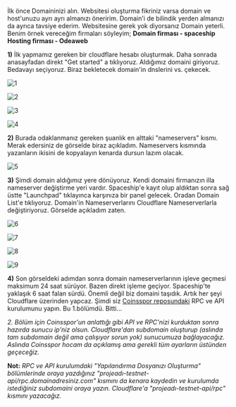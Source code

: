 İlk önce Domaininizi alın. Websitesi oluşturma fikriniz varsa domain ve host'unuzu ayrı ayrı almanızı öneririm. Domain'i de bilindik yerden almanızı da ayrıca tavsiye ederim. Websitesine gerek yok diyorsanız Domain yeterli.
Benim örnek vereceğim firmaları söyleyim; **Domain firması - spaceship** **Hosting firması - Odeaweb**

**1)** İlk yapmamız gereken bir cloudflare hesabı oluşturmak. Daha sonrada anasayfadan direkt "Get started" a tıklıyoruz. Aldığımız domaini giriyoruz. Bedavayı seçiyoruz. Biraz bekletecek domain'in dnslerini vs. çekecek.

![1](https://i.hizliresim.com/bf9rvqq.png)

![2](https://i.hizliresim.com/c1vzad1.png)

![3](https://i.hizliresim.com/gj4dzyd.png)

![4](https://i.hizliresim.com/1jv796u.png)


**2)** Burada odaklanmanız gereken şuanlık en alttaki "nameservers" kısmı. Merak edersiniz de görselde biraz açıkladım. Nameservers kısmında yazanların ikisini de kopyalayın kenarda dursun lazım olacak.

![5](https://i.hizliresim.com/chjxkw1.png)

**3)** Şimdi domain aldığımız yere dönüyoruz. Kendi domaini firmanızın illa nameserver değiştirme yeri vardır. Spaceship'e kayıt olup aldıktan sonra sağ üstte "Launchpad" tıklayınca karşınıza bir panel gelecek. Oradan Domain List'e tıklıyoruz. Domain'in Nameserverlarını Cloudflare Nameserverlarla değiştiriyoruz. Görselde açıkladım zaten.

![6](https://i.hizliresim.com/i1rtwiu.png)

![7](https://i.hizliresim.com/i1rtwiu.png)

![8](https://i.hizliresim.com/op7ario.png)

![9](https://i.hizliresim.com/lh2wmrs.png)

**4)** Son görseldeki adımdan sonra domain nameserverlarının işleve geçmesi maksimum 24 saat sürüyor. Bazen direkt işleme geçiyor. Spaceship'te yaklaşık 6 saat falan sürdü. Önemli değil biz domaini taşıdık. Artık her şeyi Cloudflare üzerinden yapcaz. Şimdi siz [Coinsspor reposundaki](https://github.com/coinsspor/crossfi/blob/main/Crossfi%20Rpc%20ve%20Api%20Kurulumu.md) RPC ve API kurulumunu yapın. Bu 1.bölümdü. Bitti...

*2. Bölüm için Coinsspor'un anlattığı gibi API ve RPC'nizi kurduktan sonra hazırda sunucu ip'niz olsun. Cloudflare'dan subdomain oluşturup (aslında tam subdomain değil ama çalışıyor sorun yok) sunucumuza bağlayacağız. Aslında Coinsspor hocam da açıklamış ama gerekli tüm ayarların üstünden geçeceğiz.*

**Not:** *RPC ve API kurulumdaki "Yapılandırma Dosyanızı Oluşturma" bölümlerinde oraya yazdığınız "projeadı-testnet-api/rpc.domainadresiniz.com" kısmını da kenara kaydedin ve kurulumda istediğiniz subdomaini oraya yazın. Cloudflare'a "projeadı-testnet-api/rpc" kısmını yazacağız.*
